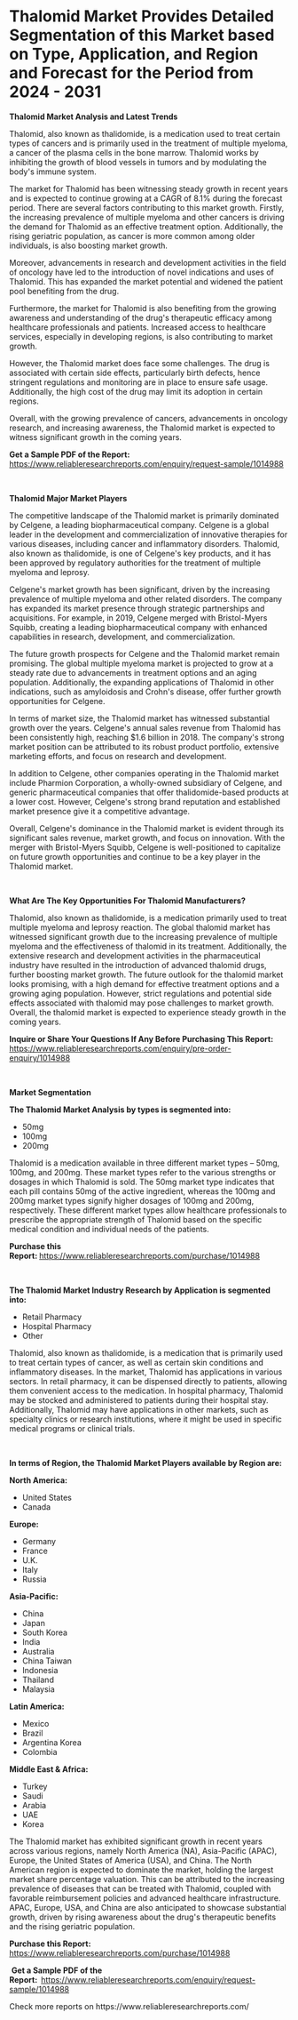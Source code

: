 <p><h1>Thalomid Market Provides Detailed Segmentation of this Market based on Type, Application, and Region and Forecast for the Period from 2024 - 2031</h1></p><p><strong>Thalomid Market Analysis and Latest Trends</strong></p>
<p><p>Thalomid, also known as thalidomide, is a medication used to treat certain types of cancers and is primarily used in the treatment of multiple myeloma, a cancer of the plasma cells in the bone marrow. Thalomid works by inhibiting the growth of blood vessels in tumors and by modulating the body's immune system.</p><p>The market for Thalomid has been witnessing steady growth in recent years and is expected to continue growing at a CAGR of 8.1% during the forecast period. There are several factors contributing to this market growth. Firstly, the increasing prevalence of multiple myeloma and other cancers is driving the demand for Thalomid as an effective treatment option. Additionally, the rising geriatric population, as cancer is more common among older individuals, is also boosting market growth.</p><p>Moreover, advancements in research and development activities in the field of oncology have led to the introduction of novel indications and uses of Thalomid. This has expanded the market potential and widened the patient pool benefiting from the drug.</p><p>Furthermore, the market for Thalomid is also benefiting from the growing awareness and understanding of the drug's therapeutic efficacy among healthcare professionals and patients. Increased access to healthcare services, especially in developing regions, is also contributing to market growth.</p><p>However, the Thalomid market does face some challenges. The drug is associated with certain side effects, particularly birth defects, hence stringent regulations and monitoring are in place to ensure safe usage. Additionally, the high cost of the drug may limit its adoption in certain regions.</p><p>Overall, with the growing prevalence of cancers, advancements in oncology research, and increasing awareness, the Thalomid market is expected to witness significant growth in the coming years.</p></p>
<p><strong>Get a Sample PDF of the Report:&nbsp;</strong> <a href="https://www.reliableresearchreports.com/enquiry/request-sample/1014988">https://www.reliableresearchreports.com/enquiry/request-sample/1014988</a></p>
<p>&nbsp;</p>
<p><strong>Thalomid Major Market Players</strong></p>
<p><p>The competitive landscape of the Thalomid market is primarily dominated by Celgene, a leading biopharmaceutical company. Celgene is a global leader in the development and commercialization of innovative therapies for various diseases, including cancer and inflammatory disorders. Thalomid, also known as thalidomide, is one of Celgene's key products, and it has been approved by regulatory authorities for the treatment of multiple myeloma and leprosy.</p><p>Celgene's market growth has been significant, driven by the increasing prevalence of multiple myeloma and other related disorders. The company has expanded its market presence through strategic partnerships and acquisitions. For example, in 2019, Celgene merged with Bristol-Myers Squibb, creating a leading biopharmaceutical company with enhanced capabilities in research, development, and commercialization.</p><p>The future growth prospects for Celgene and the Thalomid market remain promising. The global multiple myeloma market is projected to grow at a steady rate due to advancements in treatment options and an aging population. Additionally, the expanding applications of Thalomid in other indications, such as amyloidosis and Crohn's disease, offer further growth opportunities for Celgene.</p><p>In terms of market size, the Thalomid market has witnessed substantial growth over the years. Celgene's annual sales revenue from Thalomid has been consistently high, reaching $1.6 billion in 2018. The company's strong market position can be attributed to its robust product portfolio, extensive marketing efforts, and focus on research and development.</p><p>In addition to Celgene, other companies operating in the Thalomid market include Pharmion Corporation, a wholly-owned subsidiary of Celgene, and generic pharmaceutical companies that offer thalidomide-based products at a lower cost. However, Celgene's strong brand reputation and established market presence give it a competitive advantage.</p><p>Overall, Celgene's dominance in the Thalomid market is evident through its significant sales revenue, market growth, and focus on innovation. With the merger with Bristol-Myers Squibb, Celgene is well-positioned to capitalize on future growth opportunities and continue to be a key player in the Thalomid market.</p></p>
<p>&nbsp;</p>
<p><strong>What Are The Key Opportunities For Thalomid Manufacturers?</strong></p>
<p><p>Thalomid, also known as thalidomide, is a medication primarily used to treat multiple myeloma and leprosy reaction. The global thalomid market has witnessed significant growth due to the increasing prevalence of multiple myeloma and the effectiveness of thalomid in its treatment. Additionally, the extensive research and development activities in the pharmaceutical industry have resulted in the introduction of advanced thalomid drugs, further boosting market growth. The future outlook for the thalomid market looks promising, with a high demand for effective treatment options and a growing aging population. However, strict regulations and potential side effects associated with thalomid may pose challenges to market growth. Overall, the thalomid market is expected to experience steady growth in the coming years.</p></p>
<p><strong>Inquire or Share Your Questions If Any Before Purchasing This Report:</strong> <a href="https://www.reliableresearchreports.com/enquiry/pre-order-enquiry/1014988">https://www.reliableresearchreports.com/enquiry/pre-order-enquiry/1014988</a></p>
<p>&nbsp;</p>
<p><strong>Market Segmentation</strong></p>
<p><strong>The Thalomid Market Analysis by types is segmented into:</strong></p>
<p><ul><li>50mg</li><li>100mg</li><li>200mg</li></ul></p>
<p><p>Thalomid is a medication available in three different market types – 50mg, 100mg, and 200mg. These market types refer to the various strengths or dosages in which Thalomid is sold. The 50mg market type indicates that each pill contains 50mg of the active ingredient, whereas the 100mg and 200mg market types signify higher dosages of 100mg and 200mg, respectively. These different market types allow healthcare professionals to prescribe the appropriate strength of Thalomid based on the specific medical condition and individual needs of the patients.</p></p>
<p><strong>Purchase this Report:&nbsp;</strong><a href="https://www.reliableresearchreports.com/purchase/1014988">https://www.reliableresearchreports.com/purchase/1014988</a></p>
<p>&nbsp;</p>
<p><strong>The Thalomid Market Industry Research by Application is segmented into:</strong></p>
<p><ul><li>Retail Pharmacy</li><li>Hospital Pharmacy</li><li>Other</li></ul></p>
<p><p>Thalomid, also known as thalidomide, is a medication that is primarily used to treat certain types of cancer, as well as certain skin conditions and inflammatory diseases. In the market, Thalomid has applications in various sectors. In retail pharmacy, it can be dispensed directly to patients, allowing them convenient access to the medication. In hospital pharmacy, Thalomid may be stocked and administered to patients during their hospital stay. Additionally, Thalomid may have applications in other markets, such as specialty clinics or research institutions, where it might be used in specific medical programs or clinical trials.</p></p>
<p>&nbsp;</p>
<p><strong>In terms of Region, the Thalomid Market Players available by Region are:</strong></p>
<p>
    <p> <strong> North America: </strong>
        <ul>
            <li>United States</li>
            <li>Canada</li>
        </ul>
        </p> 
    <p> <strong> Europe: </strong>
        <ul>
            <li>Germany</li>
            <li>France</li>
            <li>U.K.</li>
            <li>Italy</li>
            <li>Russia</li>
        </ul>
        </p> 
    <p> <strong> Asia-Pacific: </strong>
        <ul>
            <li>China</li>
            <li>Japan</li>
            <li>South Korea</li>
            <li>India</li>
            <li>Australia</li>
            <li>China Taiwan</li>
            <li>Indonesia</li>
            <li>Thailand</li>
            <li>Malaysia</li>
        </ul>
        </p> 
    <p> <strong> Latin America: </strong>
        <ul>
            <li>Mexico</li>
            <li>Brazil</li>
            <li>Argentina Korea</li>
            <li>Colombia</li>
        </ul>
        </p> 
    <p> <strong> Middle East & Africa: </strong>
        <ul>
            <li>Turkey</li>
            <li>Saudi</li>
            <li>Arabia</li>
            <li>UAE</li>
            <li>Korea</li>
        </ul>
    </p>
    </p>
<p><p>The Thalomid market has exhibited significant growth in recent years across various regions, namely North America (NA), Asia-Pacific (APAC), Europe, the United States of America (USA), and China. The North American region is expected to dominate the market, holding the largest market share percentage valuation. This can be attributed to the increasing prevalence of diseases that can be treated with Thalomid, coupled with favorable reimbursement policies and advanced healthcare infrastructure. APAC, Europe, USA, and China are also anticipated to showcase substantial growth, driven by rising awareness about the drug's therapeutic benefits and the rising geriatric population.</p></p>
<p><strong>Purchase this Report: </strong><a href="https://www.reliableresearchreports.com/purchase/1014988">https://www.reliableresearchreports.com/purchase/1014988</a></p>
<p>&nbsp;<strong>Get a Sample PDF of the Report:&nbsp;&nbsp;</strong><a href="https://www.reliableresearchreports.com/enquiry/request-sample/1014988">https://www.reliableresearchreports.com/enquiry/request-sample/1014988</a></p>
<p><strong></strong></p>
<p>Check more reports on https://www.reliableresearchreports.com/</p>